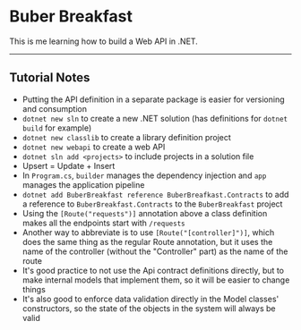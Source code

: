 # Buber Breakfast

This is me learning how to build a Web API in .NET.

---

## Tutorial Notes

- Putting the API definition in a separate package is easier for versioning and consumption
- `dotnet new sln` to create a new .NET solution (has definitions for `dotnet build` for example)
- `dotnet new classlib` to create a library definition project
- `dotnet new webapi` to create a web API
- `dotnet sln add <projects>` to include projects in a solution file
- Upsert = Update + Insert
- In `Program.cs`, `builder` manages the dependency injection and `app` manages the application pipeline
- `dotnet add BuberBreakfast reference BuberBreafkast.Contracts` to add a reference to `BuberBreakfast.Contracts` to the `BuberBreakfast` project
- Using the `[Route("requests")]` annotation above a class definition makes all the endpoints start with `/requests`
- Another way to abbreviate is to use `[Route("[controller]")]`, which does the same thing as the regular Route annotation, but it uses the name of the controller (without the "Controller" part) as the name of the route
- It's good practice to not use the Api contract definitions directly, but to make internal models that implement them, so it will be easier to change things
- It's also good to enforce data validation directly in the Model classes' constructors, so the state of the objects in the system will always be valid